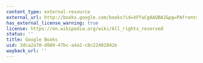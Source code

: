 ```yaml
---
content_type: external-resource
external_url: http://books.google.com/books?id=XFfuCgAAQBAJ&pg=PAfrontcover
has_external_license_warning: true
license: https://en.wikipedia.org/wiki/All_rights_reserved
status: ''
title: Google Books
uid: 3dca2a70-d889-47bc-a4a2-c8c22402842e
wayback_url: ''
---
```

